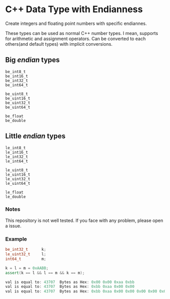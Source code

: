 # C++ Data Type with Endianness

Create integers and floating point numbers with specific endiannes.

These types can be used as normal C++ number types. I mean, supports for arithmetic and assignment operators. Can be converted to each others(and default types) with implicit conversions.

## Big _endian_ types
```
be_int8_t
be_int16_t
be_int32_t
be_int64_t

be_uint8_t
be_uint16_t
be_uint32_t
be_uint64_t

be_float
be_double
```

## Little _endian_ types
```
le_int8_t
le_int16_t
le_int32_t
le_int64_t

le_uint8_t
le_uint16_t
le_uint32_t
le_uint64_t

le_float
le_double
```
### Notes

This repository is not well tested. If you face with any problem, please open a issue.

### Example
```c++
be_int32_t      k;
le_uint32_t     l;
int64_t         m;

k = l = m = 0xAABB;
assert(k == l && l == m && k == m);
```

```c++ 
val is equal to: 43707  Bytes as Hex: 0x00 0x00 0xaa 0xbb
val is equal to: 43707  Bytes as Hex: 0xbb 0xaa 0x00 0x00
val is equal to: 43707  Bytes as Hex: 0xbb 0xaa 0x00 0x00 0x00 0x00 0x00 0x00
```